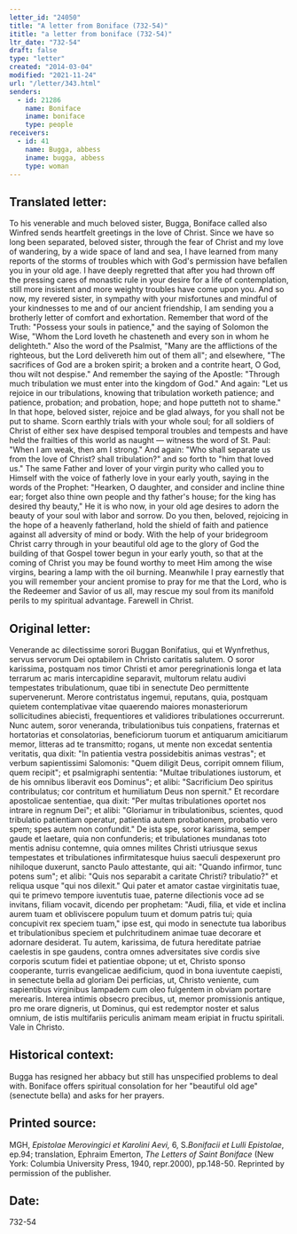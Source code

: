 ```yaml
---
letter_id: "24050"
title: "A letter from Boniface (732-54)"
ititle: "a letter from boniface (732-54)"
ltr_date: "732-54"
draft: false
type: "letter"
created: "2014-03-04"
modified: "2021-11-24"
url: "/letter/343.html"
senders:
  - id: 21286
    name: Boniface
    iname: boniface
    type: people
receivers:
  - id: 41
    name: Bugga, abbess
    iname: bugga, abbess
    type: woman
---
```

<h2> Translated letter:</h2>To his venerable and much beloved sister, Bugga, Boniface called also Winfred sends heartfelt greetings in the love of Christ.
Since we have so long been separated, beloved sister, through the fear of Christ and my love of wandering, by a wide space of land and sea, I have learned from many reports of the storms of troubles which with God's permission have befallen you in your old age. I have deeply regretted that after you had thrown off the pressing cares of monastic rule in your desire for a life of contemplation, still more insistent and more weighty troubles have come upon you.
And so now, my revered sister, in sympathy with your misfortunes and mindful of your kindnesses to me and of our ancient friendship, I am sending you a brotherly letter of comfort and exhortation. Remember that word of the Truth: "Possess your souls in patience," and the saying of Solomon the Wise, "Whom the Lord loveth he chasteneth and every son in whom he delighteth." Also the word of the Psalmist, "Many are the afflictions of the righteous, but the Lord delivereth him out of them all"; and elsewhere, "The sacrifices of God are a broken spirit; a broken and a contrite heart, O God, thou wilt not despise." And remember the saying of the Apostle: "Through much tribulation we must enter into the kingdom of God." And again: "Let us rejoice in our tribulations, knowing that tribulation worketh patience; and patience, probation; and probation, hope; and hope putteth not to shame."
In that hope, beloved sister, rejoice and be glad always, for you shall not be put to shame. Scorn earthly trials with your whole soul; for all soldiers of Christ of either sex have despised temporal troubles and tempests and have held the frailties of this world as naught — witness the word of St. Paul: "When I am weak, then am I strong." And again: "Who shall separate us from the love of Christ? shall tribulation?" and so forth to "him that loved us." The same Father and lover of your virgin purity who called you to Himself with the voice of fatherly love in your early youth, saying in the words of the Prophet: "Hearken, O daughter, and consider and incline thine ear; forget also thine own people and thy father's house; for the king has desired thy beauty," He it is who now, in your old age desires to adorn the beauty of your soul with labor and sorrow.
Do you then, beloved, rejoicing in the hope of a heavenly fatherland, hold the shield of faith and patience against all adversity of mind or body. With the help of your bridegroom Christ carry through in your beautiful old age to the glory of God the building of that Gospel tower begun in your early youth, so that at the coming of Christ you may be found worthy to meet Him among the wise virgins, bearing a lamp with the oil burning.
Meanwhile I pray earnestly that you will remember your ancient promise to pray for me that the Lord, who is the Redeemer and Savior of us all, may rescue my soul from its manifold perils to my spiritual advantage.
Farewell in Christ.
<h2 class="mt-4"> Original letter:</h2>Venerande ac dilectissime sorori Buggan Bonifatius, qui et Wynfrethus, servus servorum Dei optabilem in Christo caritatis salutem.
O soror karissima, postquam nos timor Christi et amor peregrinationis longa et lata terrarum ac maris intercapidine separavit, multorum relatu audivi tempestates tribulationum, quae tibi in senectute Deo permittente supervenerunt. Merore contristatus ingemui, reputans, quia, postquam quietem contemplativae vitae quaerendo maiores monasteriorum sollicitudines abiecisti, frequentiores et validiores tribulationes occurrerunt.
Nunc autem, soror veneranda, tribulationibus tuis conpatiens, fraternas et hortatorias et consolatorias, beneficiorum tuorum et antiquarum amicitiarum memor, litteras ad te transmitto; rogans, ut mente non excedat sententia veritatis, qua dixit: "In patientia vestra possidebitis animas vestras"; et verbum sapientissimi Salomonis: "Quem diligit Deus, corripit omnem filium, quem recipit"; et psalmigraphi sententia: "Multae tribulationes iustorum, et de his omnibus liberavit eos Dominus"; et alibi: "Sacrificium Deo spiritus contribulatus; cor contritum et humiliatum Deus non spernit." Et recordare apostolicae sententiae, qua dixit: "Per multas tribulationes oportet nos intrare in regnum Dei"; et alibi: "Gloriamur in tribulationibus, scientes, quod tribulatio patientiam operatur, patientia autem probationem, probatio vero spem;  spes autem non confundit."  De ista spe, soror karissima, semper gaude et laetare, quia non confunderis; et tribulationes mundanas toto mentis adnisu contemne, quia omnes milites Christi utriusque sexus tempestates et tribulationes infirmitatesque huius saeculi despexerunt pro nihiloque duxerunt, sancto Paulo attestante, qui ait: "Quando infirmor, tunc potens sum"; et alibi: "Quis nos separabit a caritate Christi?  tribulatio?" et reliqua usque "qui nos dilexit." Qui pater et amator castae virginitatis tuae, qui te primevo tempore iuventutis tuae, paterne dilectionis voce ad se invitans, filiam vocavit, dicendo per prophetam:  "Audi, filia, et vide et inclina aurem tuam et obliviscere populum tuum et domum patris tui; quia concupivit rex speciem tuam," ipse est, qui modo in senectute tua laboribus et tribulationibus speciem et pulchritudinem animae tuae decorare et adornare desiderat. Tu autem, karissima, de futura hereditate patriae caelestis in spe gaudens, contra omnes adversitates sive cordis sive corporis scutum fidei et patientiae obpone; ut et, Christo sponso cooperante, turris evangelicae aedificium, quod in bona iuventute caepisti, in senectute bella ad gloriam Dei perficias, ut, Christo veniente, cum sapientibus virginibus lampadem cum oleo fulgentem in obviam portare merearis. Interea intimis obsecro precibus, ut, memor promissionis antique, pro me orare digneris, ut Dominus, qui est redemptor noster et salus omnium, de istis multifariis periculis animam meam eripiat in fructu spiritali.
Vale in Christo.
<h2 class="mt-4"> Historical context:</h2>Bugga has resigned her abbacy but still has unspecified problems to deal with.  Boniface offers spiritual consolation for her "beautiful old age" (senectute bella) and asks for her prayers.
<h2 class="mt-4"> Printed source:</h2><p>MGH, <em>Epistolae Merovingici et Karolini Aevi,</em> 6, S.<em>Bonifacii et Lulli Epistolae</em>, ep.94; translation, Ephraim Emerton, <em>The Letters of Saint Boniface</em> (New York: Columbia University Press, 1940, repr.2000), pp.148-50. Reprinted by permission of the publisher.</p><h2 class="mt-4"> Date:</h2>732-54